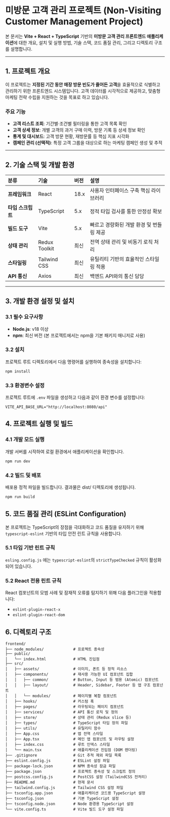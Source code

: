 # 미방문 고객 관리 프로젝트 (Non-Visiting Customer Management Project)

본 문서는 **Vite + React + TypeScript** 기반의 **미방문 고객 관리 프론트엔드 애플리케이션**에 대한 개요, 설치 및 실행 방법, 기술 스택, 코드 품질 관리, 그리고 디렉토리 구조를 설명합니다.

---

## 1. 프로젝트 개요

이 프로젝트는 **지정된 기간 동안 매장 방문 빈도가 줄어든 고객**을 효율적으로 식별하고 관리하기 위한 프론트엔드 시스템입니다. 고객 데이터를 시각적으로 제공하고, 맞춤형 마케팅 전략 수립을 지원하는 것을 목표로 하고 있습니다.

### 주요 기능

- **고객 리스트 조회**: 기간별·조건별 필터링을 통한 고객 목록 확인
- **고객 상세 정보**: 개별 고객의 과거 구매 이력, 방문 기록 등 상세 정보 확인
- **통계 및 대시보드**: 고객 방문 현황, 재방문률 등 핵심 지표 시각화
- **캠페인 관리 (선택적)**: 특정 고객 그룹을 대상으로 하는 마케팅 캠페인 생성 및 추적

---

## 2. 기술 스택 및 개발 환경

| 분류              | 기술          | 버전 | 설명                                     |
| :---------------- | :------------ | :--- | :--------------------------------------- |
| **프레임워크**    | React         | 18.x | 사용자 인터페이스 구축 핵심 라이브러리   |
| **타입 스크립트** | TypeScript    | 5.x  | 정적 타입 검사를 통한 안정성 확보        |
| **빌드 도구**     | Vite          | 5.x  | 빠르고 경량화된 개발 환경 및 번들링 제공 |
| **상태 관리**     | Redux Toolkit | 최신 | 전역 상태 관리 및 비동기 로직 처리       |
| **스타일링**      | Tailwind CSS  | 최신 | 유틸리티 기반의 효율적인 스타일링 적용   |
| **API 통신**      | Axios         | 최신 | 백엔드 API와의 통신 담당                 |

---

## 3. 개발 환경 설정 및 설치

### 3.1 필수 요구사항

- **Node.js**: v18 이상
- **npm**: 최신 버전 (본 프로젝트에서는 npm을 기본 패키지 매니저로 사용)

### 3.2 설치

프로젝트 루트 디렉토리에서 다음 명령어를 실행하여 종속성을 설치합니다:

```bash
npm install
```

### 3.3 환경변수 설정

프로젝트 루트에 `.env` 파일을 생성하고 다음과 같이 환경 변수를 설정합니다:

```env
VITE_API_BASE_URL="http://localhost:8080/api"
```

## 4. 프로젝트 실행 및 빌드

### 4.1 개발 모드 실행

개발 서버를 시작하여 로컬 환경에서 애플리케이션을 확인합니다.

```bash
npm run dev
```

### 4.2 빌드 및 배포

배포용 정적 파일을 빌드합니다. 결과물은 dist/ 디렉토리에 생성됩니다.

```bash
npm run build
```

## 5. 코드 품질 관리 (ESLint Configuration)

본 프로젝트는 TypeScript의 장점을 극대화하고 코드 품질을 유지하기 위해 `typescript-eslint` 기반의 타입 안전 린트 규칙을 사용합니다.

### 5.1 타입 기반 린트 규칙

`esling.config.js` 에는 `typescript-eslint`의 `strictTypeChecked` 규칙이 활성화되어 있습니다.

### 5.2 React 전용 린트 규칙

React 컴포넌트의 모범 사례 및 잠재적 오류를 탐지하기 위해 다음 플러그인을 적용합니다:

- `eslint-plugin-react-x`
- `eslint-plugin-react-dom`

## 6. 디렉토리 구조

```
frontend/
├── node_modules/             # 프로젝트 종속성
├── public/
│   └── index.html            # HTML 진입점
├── src/
│   ├── assets/               # 이미지, 폰트 등 정적 리소스
│   ├── components/           # 재사용 가능한 UI 컴포넌트 집합
│   │   ├── common/           # Button, Input 등 범용 (Atomic) 컴포넌트
│   │   ├── layout/           # Header, Sidebar, Footer 등 앱 구조 컴포넌트
│   │   └── modules/          # 페이지별 복합 컴포넌트
│   ├── hooks/                # 커스텀 훅
│   ├── pages/                # 라우팅되는 페이지 컴포넌트
│   ├── services/             # API 통신 로직 및 정의
│   ├── store/                # 상태 관리 (Redux slice 등)
│   ├── types/                # TypeScript 타입 정의 파일
│   ├── utils/                # 유틸리티 함수
│   ├── App.css               # 앱 전역 스타일
│   ├── App.tsx               # 메인 앱 컴포넌트 및 라우팅 설정
│   ├── index.css             # 루트 인덱스 스타일
│   └── main.tsx              # 애플리케이션 진입점 (DOM 렌더링)
├── .gitignore                # Git 추적 제외 파일 목록
├── eslint.config.js          # ESLint 설정 파일
├── package-lock.json         # NPM 종속성 잠금 파일
├── package.json              # 프로젝트 종속성 및 스크립트 정의
├── postcss.config.js         # PostCSS 설정 (TailwindCSS 전처리)
├── README.md                 # 현재 문서
├── tailwind.config.js        # Tailwind CSS 설정 파일
├── tsconfig.app.json         # 애플리케이션 코드용 TypeScript 설정
├── tsconfig.json             # 기본 TypeScript 설정
├── tsconfig.node.json        # Node 환경용 TypeScript 설정
└── vite.config.ts            # Vite 빌드 도구 설정 파일
```
